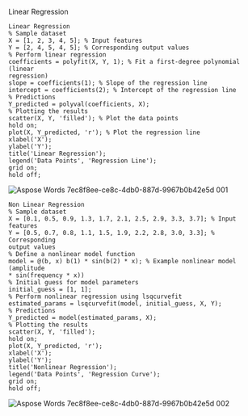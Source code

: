 ﻿Linear Regression 

```
Linear Regression
% Sample dataset
X = [1, 2, 3, 4, 5]; % Input features
Y = [2, 4, 5, 4, 5]; % Corresponding output values
% Perform linear regression
coefficients = polyfit(X, Y, 1); % Fit a first-degree polynomial (linear
regression)
slope = coefficients(1); % Slope of the regression line
intercept = coefficients(2); % Intercept of the regression line
% Predictions
Y_predicted = polyval(coefficients, X);
% Plotting the results
scatter(X, Y, 'filled'); % Plot the data points
hold on;
plot(X, Y_predicted, 'r'); % Plot the regression line
xlabel('X');
ylabel('Y');
title('Linear Regression');
legend('Data Points', 'Regression Line');
grid on;
hold off;
```

![Aspose Words 7ec8f8ee-ce8c-4db0-887d-9967b0b42e5d 001](https://github.com/Modilover69/Ev-lovers/assets/132368904/a58f3d5b-7c62-4915-a784-47f76c50963f)  

```
Non Linear Regression
% Sample dataset
X = [0.1, 0.5, 0.9, 1.3, 1.7, 2.1, 2.5, 2.9, 3.3, 3.7]; % Input features
Y = [0.5, 0.7, 0.8, 1.1, 1.5, 1.9, 2.2, 2.8, 3.0, 3.3]; % Corresponding
output values
% Define a nonlinear model function
model = @(b, x) b(1) * sin(b(2) * x); % Example nonlinear model (amplitude
* sin(frequency * x))
% Initial guess for model parameters
initial_guess = [1, 1];
% Perform nonlinear regression using lsqcurvefit
estimated_params = lsqcurvefit(model, initial_guess, X, Y);
% Predictions
Y_predicted = model(estimated_params, X);
% Plotting the results
scatter(X, Y, 'filled');
hold on;
plot(X, Y_predicted, 'r');
xlabel('X');
ylabel('Y');
title('Nonlinear Regression');
legend('Data Points', 'Regression Curve');
grid on;
hold off;
```

![Aspose Words 7ec8f8ee-ce8c-4db0-887d-9967b0b42e5d 002](https://github.com/Modilover69/Ev-lovers/assets/132368904/daabee30-e5d0-4e62-b336-38c0a469642f)

